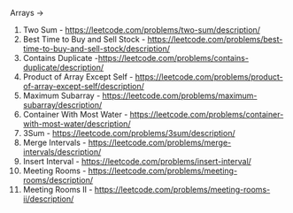 Arrays ->

1. Two Sum - https://leetcode.com/problems/two-sum/description/
2. Best Time to Buy and Sell Stock - https://leetcode.com/problems/best-time-to-buy-and-sell-stock/description/
3. Contains Duplicate -https://leetcode.com/problems/contains-duplicate/description/
4. Product of Array Except Self - https://leetcode.com/problems/product-of-array-except-self/description/
5. Maximum Subarray - https://leetcode.com/problems/maximum-subarray/description/
6. Container With Most Water - https://leetcode.com/problems/container-with-most-water/description/
7. 3Sum - https://leetcode.com/problems/3sum/description/
8. Merge Intervals - https://leetcode.com/problems/merge-intervals/description/
9. Insert Interval - https://leetcode.com/problems/insert-interval/
10. Meeting Rooms - https://leetcode.com/problems/meeting-rooms/description/
11. Meeting Rooms II - https://leetcode.com/problems/meeting-rooms-ii/description/
